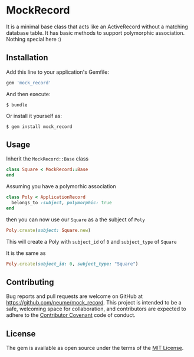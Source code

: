 # MockRecord

It is a minimal base class that acts like an ActiveRecord without a matching database table. It has basic methods to support polymorphic association. Nothing special here :)


## Installation

Add this line to your application's Gemfile:

```ruby
gem 'mock_record'
```

And then execute:

    $ bundle

Or install it yourself as:

    $ gem install mock_record

## Usage

Inherit the ```MockRecord::Base``` class
```ruby
class Square < MockRecord::Base
end
```
Assuming you have a polymorhic association
```ruby
class Poly < ApplicationRecord
  belongs_to :subject, polymorphic: true
end
```
then you can now use our ```Square``` as a the subject of ```Poly```
```ruby
Poly.create(subject: Square.new)
```
This will create a Poly with ```subject_id``` of ```0``` and ```subject_type``` of ```Square```

It is the same as
```ruby
Poly.create(subject_id: 0, subject_type: "Square")
```
## Contributing

Bug reports and pull requests are welcome on GitHub at https://github.com/neume/mock_record. This project is intended to be a safe, welcoming space for collaboration, and contributors are expected to adhere to the [Contributor Covenant](http://contributor-covenant.org) code of conduct.


## License

The gem is available as open source under the terms of the [MIT License](http://opensource.org/licenses/MIT).
